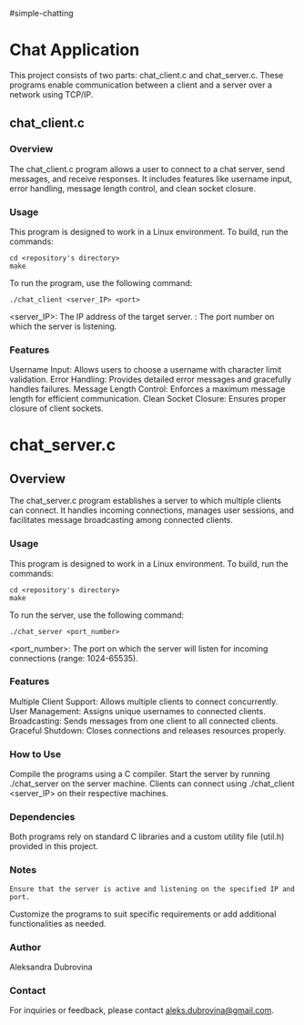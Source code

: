 #simple-chatting

# Chat Application

This project consists of two parts: chat_client.c and chat_server.c. These programs enable communication between a client 
and a server over a network using TCP/IP.

## chat_client.c
### Overview

The chat_client.c program allows a user to connect to a chat server, send messages, and receive responses. It includes 
features like username input, error handling, message length control, and clean socket closure.

### Usage

This program is designed to work in a Linux environment. To build, run the commands:

    cd <repository's directory> 
    make

To run the program, use the following command:

    ./chat_client <server_IP> <port>

<server_IP>: The IP address of the target server.
<port>: The port number on which the server is listening.

### Features

Username Input: Allows users to choose a username with character limit validation.
Error Handling: Provides detailed error messages and gracefully handles failures.
Message Length Control: Enforces a maximum message length for efficient communication.
Clean Socket Closure: Ensures proper closure of client sockets.


# chat_server.c
## Overview

The chat_server.c program establishes a server to which multiple clients can connect. It handles incoming connections, manages user sessions, and facilitates message broadcasting among connected clients.

### Usage
This program is designed to work in a Linux environment. To build, run the commands:

    cd <repository's directory> 
    make

To run the server, use the following command:

    ./chat_server <port_number>

<port_number>: The port on which the server will listen for incoming connections (range: 1024-65535).

### Features

Multiple Client Support: Allows multiple clients to connect concurrently.
User Management: Assigns unique usernames to connected clients.
Broadcasting: Sends messages from one client to all connected clients.
Graceful Shutdown: Closes connections and releases resources properly.

### How to Use

Compile the programs using a C compiler.
Start the server by running ./chat_server <port> on the server machine.
Clients can connect using ./chat_client <server_IP> <port> on their respective machines.

### Dependencies

Both programs rely on standard C libraries and a custom utility file (util.h) provided in this project.

### Notes

    Ensure that the server is active and listening on the specified IP and port.
Customize the programs to suit specific requirements or add additional functionalities as needed.

### Author

Aleksandra Dubrovina

### Contact

For inquiries or feedback, please contact aleks.dubrovina@gmail.com.


